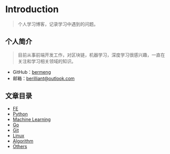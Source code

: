 # Introduction

> 个人学习博客，记录学习中遇到的问题。

## 个人简介
> 目前从事前端开发工作，对区块链，机器学习，深度学习很感兴趣，一直在关注和学习相关领域的知识。 

- GitHub：[bermeng](https://github.com/bermeng)
- 邮箱：berilliant@outlook.com

## 文章目录

- [FE](f2e/README.md)
- [Python](python/README.md)
- [Machine Learning](machine-learning/README.md)
- [Go](go/README.md)
- [Git](git/README.md)
- [Linux](linux/README.md)
- [Algorithm](algorithm/README.md)
- [Others](others/README.md)
